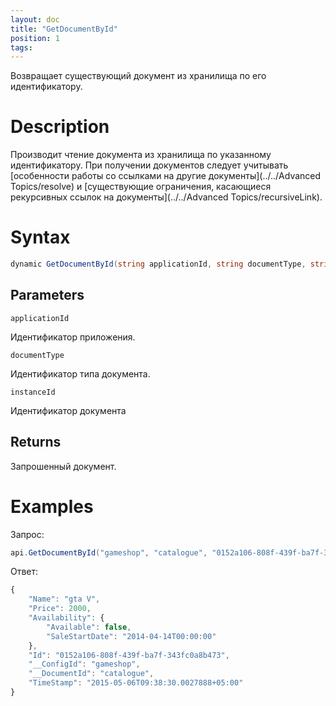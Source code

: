 ```yaml
---
layout: doc
title: "GetDocumentById"
position: 1
tags:
---
```


Возвращает существующий документ из хранилища по его идентификатору.

# Description
Производит чтение документа из хранилища по указанному идентификатору. При получении документов следует учитывать [особенности работы со ссылками на другие документы](../../Advanced Topics/resolve) и [существующие ограничения, касающиеся рекурсивных ссылок на документы](../../Advanced Topics/recursiveLink).

# Syntax
```csharp
dynamic GetDocumentById(string applicationId, string documentType, string instanceId)
```

## Parameters

`applicationId`

Идентификатор приложения.

`documentType`

Идентификатор типа документа.

`instanceId`

Идентификатор документа

## Returns

Запрошенный документ.

# Examples

Запрос:

```csharp
api.GetDocumentById("gameshop", "catalogue", "0152a106-808f-439f-ba7f-343fc0a8b473");
```

Ответ:

```js
{
	"Name": "gta V",
	"Price": 2000,
	"Availability": {
		"Available": false,
		"SaleStartDate": "2014-04-14T00:00:00"
  	},
  	"Id": "0152a106-808f-439f-ba7f-343fc0a8b473",
  	"__ConfigId": "gameshop",
  	"__DocumentId": "catalogue",
  	"TimeStamp": "2015-05-06T09:38:30.0027888+05:00"
}
```
